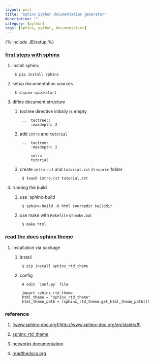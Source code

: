 ```yaml
---
layout: post
title: "sphinx python documentation generator"
description: ""
category: [python]
tags: [sphinx, python, documentation]
---
```

{% include JB/setup %}


### [first steps with sphinx](http://www.sphinx-doc.org/en/stable/tutorial.html)

1. install sphinx

        $ pip install sphinx

1. setup documentation sources

        $ shpinx-quickstart

1. difine document structure

    1. toctree directive initially is empty

            ..  toctree::
                :maxdepth: 2

    1. add `intro` and `tutorial`

            ..  toctree:
                :maxdepth: 2

                intro
                tutorial

    1. create `intro.rst` and `tutorial.rst` in `source` folder

            $ touch intro.rst tutorial.rst

1. running the build

    1. use `sphinx-build

            $ sphinx-build -b html sourcedir builddir

    1. use make with `Makefile` or `make.bat`

            $ make html

### [read the docs sphinx theme](https://github.com/snide/sphinx_rtd_theme)

1. installation via package

    1. install

            $ pip install sphinx_rtd_theme

    1. config

            # edit `conf.py` file

            import sphinx_rtd_theme
            html_theme = "sphinx_rtd_theme"
            html_theme_path = [sphinx_rtd_theme.get_html_theme_path()]

### reference

1. [www.sphinx-doc.org](http://www.sphinx-doc.org/en/stable/#)

1. [sphinx_rtd_theme](https://github.com/snide/sphinx_rtd_theme)

1. [networkx documentation](http://networkx.readthedocs.io/en/latest/)

1. [readthedocs.org](https://readthedocs.org/)
